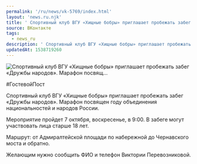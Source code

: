 ```yaml
---
permalink: '/ru/news/vk-5769/index.html'
layout: 'news.ru.njk'
title: ' Спортивный клуб ВГУ «Хищные бобры» приглашает пробежать забег «Дружбы народов». Марафон посвящ…'
source: ВКонтакте
tags:
  - news_ru
description: ' Спортивный клуб ВГУ «Хищные бобры» приглашает пробежать забег «Дружбы народов». Марафон посвящ…'
updatedAt: 1538719260
---
```

![ Спортивный клуб ВГУ «Хищные бобры» приглашает пробежать забег «Дружбы народов». Марафон посвящ…](https://sun9-59.userapi.com/impf/c850728/v850728748/17ddd/GLeuQKdVsxw.jpg?size=1280x720&quality=96&sign=814c1dd217e111b446c61d48f8decbc2&c_uniq_tag=JSM2g296aEGTnfnIu07_fNTyLTsYZQOaOPykN79Ok2I&type=album)

#ГостевойПост

Спортивный клуб ВГУ «Хищные бобры» приглашает пробежать забег «Дружбы народов». Марафон посвящен году объединения национальностей и народов России.

Мероприятие пройдет 7 октября, воскресенье, в 9:00. В забеге могут участвовать лица старше 18 лет.

Маршрут: от Адмиралтейской площади по набережной до Чернавского моста и обратно.

Желающим нужно сообщить ФИО и телефон Виктории Перевозниковой.
